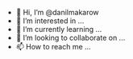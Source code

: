 - 👋 Hi, I’m @danilmakarow
- 👀 I’m interested in ...
- 🌱 I’m currently learning ...
- 💞️ I’m looking to collaborate on ...
- 📫 How to reach me ...

<!---
danilmakarow/danilmakarow is a ✨ special ✨ repository because its `README.md` (this file) appears on your GitHub profile.
You can click the Preview link to take a look at your changes.
--->
